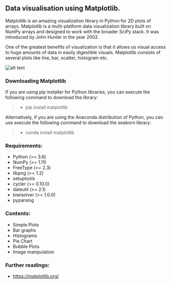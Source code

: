 ## Data visualisation using Matplotlib.

Matplotlib is an amazing visualization library in Python for 2D plots of arrays. Matplotlib is a multi-platform data visualization library built on NumPy arrays and designed to work with the broader SciPy stack. It was introduced by John Hunter in the year 2002.

One of the greatest benefits of visualization is that it allows us visual access to huge amounts of data in easily digestible visuals. Matplotlib consists of several plots like line, bar, scatter, histogram etc.

![alt text](https://matplotlib.org/_static/logo2_compressed.svg "Logo Img")

### Downloading Matplotlib

If you are using pip installer for Python libraries, you can execute the following command to download the library:

> * pip install matplotlib

Alternatively, if you are using the Anaconda distribution of Python, you can use execute the following command to download the seaborn library:

> * conda install matplotlib

### Requirements:
- Python (>= 3.6)
- NumPy (>= 1.11)
- FreeType (>= 2.3)
- libpng (>= 1.2)
- setuptools
- cycler (>= 0.10.0)
- dateutil (>= 2.1)
- kiwisolver (>= 1.0.0)
- pyparsing

### Contents:
- Simple Plots
- Bar graphs
- Histograms
- Pie Chart
- Bubble Plots
- Image manipulation

### Further readings:
- https://matplotlib.org/

